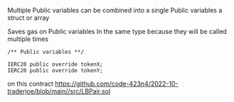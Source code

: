  Multiple  Public variables can be combined into a single Public variables a struct or array 

Saves gas on Public variables In the same type because they will be called multiple times



    /** Public variables **/

    IERC20 public override tokenX;
    IERC20 public override tokenY;


on this contract https://github.com/code-423n4/2022-10-traderjoe/blob/main//src/LBPair.sol